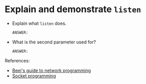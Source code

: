 # Explain and demonstrate `listen`

- Explain what `listen` does.

    ```text
    ANSWER:
    ```

- What is the second parameter used for?

    ```text
    ANSWER:
    ```


References:

- [Beej's guide to network programming](https://beej.us/guide/bgnet/html/)
- [Socket programming](https://www.geeksforgeeks.org/socket-programming-cc/)
